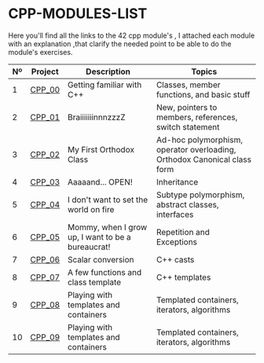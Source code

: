# CPP-MODULES-LIST
Here you'll find all the links to the 42 cpp module's , I attached each module with an explanation ,that clarify the needed point to be able to do the module's exercises.

| Nº | Project | Description                               | Topics                                          |
|----|---------|-------------------------------------------|-------------------------------------------------|
| 1  | [CPP_00](https://github.com/Othmane-Farissi/CPP-00) | Getting familiar with C++                 | Classes, member functions, and basic stuff      |
| 2  | [CPP_01](https://github.com/Othmane-Farissi/CPP-01) | BraiiiiiiinnnzzzZ                         | New, pointers to members, references, switch statement |
| 3  | [CPP_02](https://github.com/Othmane-Farissi/CPP-02) | My First Orthodox Class                    | Ad-hoc polymorphism, operator overloading, Orthodox Canonical class form |
| 4  | [CPP_03](https://github.com/Othmane-Farissi/CPP-03) | Aaaaand... OPEN!                           | Inheritance                                    |
| 5  | [CPP_04](https://github.com/Othmane-Farissi/CPP-04) | I don't want to set the world on fire      | Subtype polymorphism, abstract classes, interfaces |
| 6  | [CPP_05](https://github.com/Othmane-Farissi/CPP-05) | Mommy, when I grow up, I want to be a bureaucrat! | Repetition and Exceptions               |
| 7  | [CPP_06](https://github.com/Othmane-Farissi/CPP-06) | Scalar conversion                          | C++ casts                                      |
| 8  | [CPP_07](https://github.com/Othmane-Farissi/CPP-07) | A few functions and class template         | C++ templates                                  |
| 9  | [CPP_08](https://github.com/Othmane-Farissi/CPP-08) | Playing with templates and containers      | Templated containers, iterators, algorithms    |
| 10  | [CPP_09](https://github.com/Othmane-Farissi/CPP-09) | Playing with templates and containers      | Templated containers, iterators, algorithms    |


